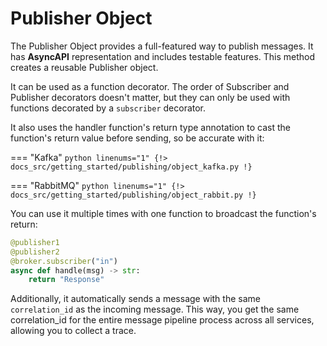 # Publisher Object

The Publisher Object provides a full-featured way to publish messages. It has **AsyncAPI** representation and includes testable features. This method creates a reusable Publisher object.

It can be used as a function decorator. The order of Subscriber and Publisher decorators doesn't matter, but they can only be used with functions decorated by a `subscriber` decorator.

It also uses the handler function's return type annotation to cast the function's return value before sending, so be accurate with it:

=== "Kafka"
    ```python linenums="1"
    {!> docs_src/getting_started/publishing/object_kafka.py !}
    ```

=== "RabbitMQ"
    ```python linenums="1"
    {!> docs_src/getting_started/publishing/object_rabbit.py !}
    ```

You can use it multiple times with one function to broadcast the function's return:

```python
@publisher1
@publisher2
@broker.subscriber("in")
async def handle(msg) -> str:
    return "Response"
```

Additionally, it automatically sends a message with the same `correlation_id` as the incoming message. This way, you get the same correlation_id for the entire message pipeline process across all services, allowing you to collect a trace.
